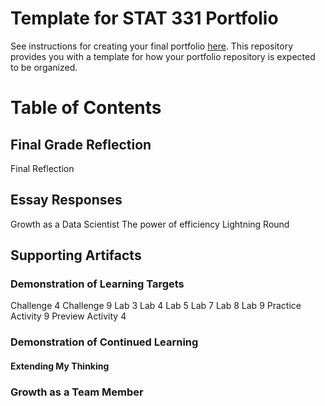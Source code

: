 # Template for STAT 331 Portfolio

See instructions for creating your final portfolio [here](https://docs.google.com/document/d/11iHZbvXWEjcpJpBQ_O5wpYlVkPfmcyQFgBFqKMlVjg4/edit?usp=sharing). This repository provides you with a template for how your portfolio repository is expected to be organized. 

# Table of Contents 

## Final Grade Reflection
Final Reflection

## Essay Responses
Growth as a Data Scientist
The power of efficiency
Lightning Round

## Supporting Artifacts 

### Demonstration of Learning Targets
Challenge 4
Challenge 9
Lab 3
Lab 4
Lab 5
Lab 7
Lab 8
Lab 9
Practice Activity 9
Preview Activity 4

### Demonstration of Continued Learning

#### Extending My Thinking

### Growth as a Team Member

